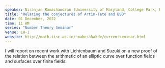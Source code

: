 ```yaml
---
speaker: Niranjan Ramachandran (University of Maryland, College Park, USA)
title: "Relating the conjectures of Artin-Tate and BSD"
date: 01 December, 2022
time: 11 AM
series: "Number Theory Seminar"
venue: LH-1
website: http://math.iisc.ac.in/~maheshkakde/currentseminar.html
---
```


I will report on recent work with Lichtenbaum and Suzuki on a new proof of the relation between the arithmetic of an elliptic curve over function fields and surfaces over finite fields.  
